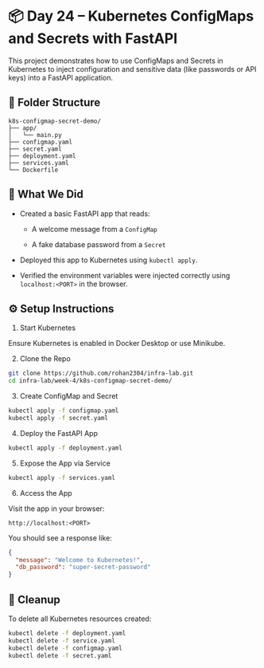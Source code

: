 # 📦 Day 24 – Kubernetes ConfigMaps and Secrets with FastAPI

This project demonstrates how to use ConfigMaps and Secrets in Kubernetes to inject configuration and sensitive data (like passwords or API keys) into a FastAPI application.

## 📁 Folder Structure

```plaintext
k8s-configmap-secret-demo/
├── app/
│   └── main.py
├── configmap.yaml
├── secret.yaml
├── deployment.yaml
├── services.yaml
└── Dockerfile
```

## 🚀 What We Did

- Created a basic FastAPI app that reads:

    - A welcome message from a `ConfigMap`

    - A fake database password from a `Secret`

- Deployed this app to Kubernetes using `kubectl apply`.

- Verified the environment variables were injected correctly using `localhost:<PORT>` in the browser.

## ⚙️ Setup Instructions

1. Start Kubernetes <br>

Ensure Kubernetes is enabled in Docker Desktop or use Minikube.

2. Clone the Repo

```bash
git clone https://github.com/rohan2304/infra-lab.git
cd infra-lab/week-4/k8s-configmap-secret-demo/
```

3. Create ConfigMap and Secret

```bash
kubectl apply -f configmap.yaml
kubectl apply -f secret.yaml
```

4. Deploy the FastAPI App

```bash
kubectl apply -f deployment.yaml
```

5. Expose the App via Service

```bash
kubectl apply -f services.yaml
```

6. Access the App

Visit the app in your browser:

```arduino
http://localhost:<PORT>
```

You should see a response like:

```json
{
  "message": "Welcome to Kubernetes!",
  "db_password": "super-secret-password"
}
```

## 🧼 Cleanup

To delete all Kubernetes resources created:

```bash
kubectl delete -f deployment.yaml
kubectl delete -f service.yaml
kubectl delete -f configmap.yaml
kubectl delete -f secret.yaml
```